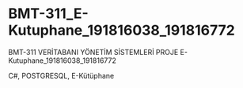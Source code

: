 # BMT-311_E-Kutuphane_191816038_191816772
BMT-311 VERİTABANI YÖNETİM SİSTEMLERİ PROJE  E-Kutuphane_191816038_191816772

C#, POSTGRESQL, E-Kütüphane
